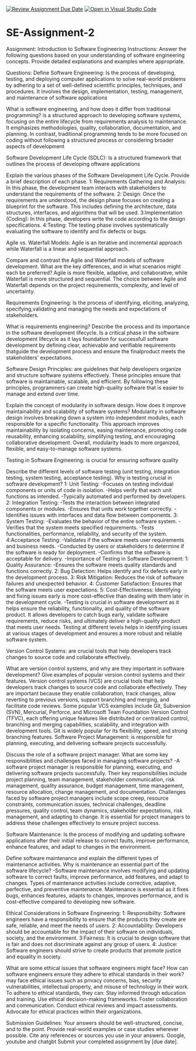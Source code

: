 [![Review Assignment Due Date](https://classroom.github.com/assets/deadline-readme-button-24ddc0f5d75046c5622901739e7c5dd533143b0c8e959d652212380cedb1ea36.svg)](https://classroom.github.com/a/-ucQIGTc)
[![Open in Visual Studio Code](https://classroom.github.com/assets/open-in-vscode-718a45dd9cf7e7f842a935f5ebbe5719a5e09af4491e668f4dbf3b35d5cca122.svg)](https://classroom.github.com/online_ide?assignment_repo_id=15221980&assignment_repo_type=AssignmentRepo)
# SE-Assignment-2
Assignment: Introduction to Software Engineering
Instructions:
Answer the following questions based on your understanding of software engineering concepts. Provide detailed explanations and examples where appropriate.

Questions:
Define Software Engineering: Is the process of developing, testing, and deploying computer applications to solve real-world problems by adhering to a set of well-defined scientific principles, techniques, and procedures. It involves the design, implementation, testing, management, and maintenance of software applications

What is software engineering, and how does it differ from traditional programming? is a structured approach to developing software systems, focusing on the entire lifecycle from requirements analysis to maintenance. It emphasizes methodologies, quality, collaboration, documentation, and planning. In contrast, traditional programming tends to be more focused on coding without following a structured process or considering broader aspects of development

Software Development Life Cycle (SDLC): Is a structured framework that outlines the process of developing oftware applications

Explain the various phases of the Software Development Life Cycle. Provide a brief description of each phase.
1: Requirements Gathering and Analysis: In this phase, the development team interacts with stakeholders to understand the requirements of the software.
2: Design: Once the requirements are understood, the design phase focuses on creating a blueprint for the software. This includes defining the architecture, data structures, interfaces, and algorithms that will be used.
3:Implementation (Coding): In this phase, developers write the code according to the design specifications.
4:Testing: The testing phase involves systematically evaluating the software to identify and fix defects or bugs. 

Agile vs. Waterfall Models: Agile is an iterative and incremental approach while Waterfall is a linear and sequential approach.

Compare and contrast the Agile and Waterfall models of software development. What are the key differences, and in what scenarios might each be preferred? Agile is more flexible, adaptive, and collaborative, while Waterfall is more structured and sequential. The choice between Agile and Waterfall depends on the project requirements, complexity, and level of uncertainty.

Requirements Engineering: Is the process of identifying, eliciting, analyzing, specifying,validating and managing the needs and expectations of stakeholders. 

What is requirements engineering? Describe the process and its importance in the software development lifecycle. Is a critical phase in the software development lifecycle as it lays foundation for successfull software development by defining clear, achievable and verifiable requirements thatguide the development process and ensure the finalproduct meets the stakeholders' expectations.

Software Design Principles:  are guidelines that help developers organize and structure software systems effectively. These principles ensure that software is maintainable, scalable, and efficient. By following these principles, programmers can create high-quality software that is easier to manage and extend over time.

Explain the concept of modularity in software design. How does it improve maintainability and scalability of software systems? Modularity in software design involves breaking down a system into independent modules, each responsible for a specific functionality. This approach improves maintainability by isolating concerns, easing maintenance, promoting code reusability, enhancing scalability, simplifying testing, and encouraging collaborative development. Overall, modularity leads to more organized, flexible, and easy-to-manage software systems.

Testing in Software Engineering:  is crucial for ensuring software quality

Describe the different levels of software testing (unit testing, integration testing, system testing, acceptance testing). Why is testing crucial in software development?                   1: Unit Testing:
-Focuses on testing individual components or units of code in isolation.
-Helps verify that each unit functions as intended.
-Typically automated and performed by developers.
2: Integration Testing:
-Tests the interaction between integrated components or modules.
-Ensures that units work together correctly.
-Identifies issues with interfaces and data flow between components.
3: System Testing:
-Evaluates the behavior of the entire software system.
-Verifies that the system meets specified requirements.
-Tests functionalities, performance, reliability, and security of the system.
4:Acceptance Testing:
-Validates if the software meets user requirements and business needs.
-Conducted by users or stakeholders to determine if the software is ready for deployment.
-Confirms that the software is acceptable for delivery.
-Importance of Testing in Software Development:
1: Quality Assurance:              -Ensures the software meets quality standards and functions correctly.
2: Bug Detection: Helps identify and fix defects early in the development process.
3: Risk Mitigation: Reduces the risk of software failures and unexpected behavior.
4: Customer Satisfaction: Ensures that the software meets user expectations.
5: Cost-Effectiveness: Identifying and fixing issues early is more cost-effective than dealing with them later in the development cycle.    -Testing is crucial in software development as it helps ensure the reliability, functionality, and quality of the software product. It allows developers to catch bugs early, validate software requirements, reduce risks, and ultimately deliver a high-quality product that meets user needs. Testing at different levels helps in identifying issues at various stages of development and ensures a more robust and reliable software system.

Version Control Systems: are crucial tools that help developers track changes to source code and collaborate effectively.

What are version control systems, and why are they important in software development? Give examples of popular version control systems and their features. Version control systems (VCS) are crucial tools that help developers track changes to source code and collaborate effectively. They are important because they enable collaboration, track changes, allow reverting to previous versions, support branching and merging, and facilitate code reviews. Some popular VCS examples include Git, Subversion (SVN), Mercurial, Perforce, and Microsoft Team Foundation Version Control (TFVC), each offering unique features like distributed or centralized control, branching and merging capabilities, scalability, and integration with development tools. Git is widely popular for its flexibility, speed, and strong branching features.
Software Project Management: is responsible for planning, executing, and delivering software projects successfully.

Discuss the role of a software project manager. What are some key responsibilities and challenges faced in managing software projects?              -A software project manager is responsible for planning, executing, and delivering software projects successfully. Their key responsibilities include project planning, team management, stakeholder communication, risk management, quality assurance, budget management, time management, resource allocation, change management, and documentation. Challenges faced by software project managers include scope creep, resource constraints, communication issues, technical challenges, deadline pressures, quality control, team dynamics, stakeholder expectations, risk management, and adapting to change. It is essential for project managers to address these challenges effectively to ensure project success.

Software Maintenance: Is the process of modifying and updating software applications after their initial release to correct faults, improve performance, enhance features, and adapt to changes in the environment.

Define software maintenance and explain the different types of maintenance activities. Why is maintenance an essential part of the software lifecycle? -Software maintenance involves modifying and updating software to correct faults, improve performance, add features, and adapt to changes. Types of maintenance activities include corrective, adaptive, perfective, and preventive maintenance. Maintenance is essential as it fixes bugs, enhances features, adapts to changes, improves performance, and is cost-effective compared to developing new software.

Ethical Considerations in Software Engineering: 
1: Responsibility: Software engineers have a responsibility to ensure that the products they create are safe, reliable, and meet the needs of users.
2: Accountability: Developers should be accountable for the impact of their software on individuals, society, and the environment.
3:Fairness: It is crucial to design software that is fair and does not discriminate against any group of users.
4: Justice: Software engineers should strive to create products that promote justice and equality in society.

What are some ethical issues that software engineers might face? How can software engineers ensure they adhere to ethical standards in their work? may face ethical issues such as privacy concerns, bias, security vulnerabilities, intellectual property, and misuse of technology in their work. To adhere to ethical standards, they can:
Stay informed through education and training.
Use ethical decision-making frameworks.
Foster collaboration and communication.
Conduct ethical reviews and impact assessments.
Advocate for ethical practices within their organizations.

Submission Guidelines:
Your answers should be well-structured, concise, and to the point.
Provide real-world examples or case studies wherever possible.
Cite any references or sources you use in your answers. Google, youtube and chatgbt
Submit your completed assignment by [due date].
